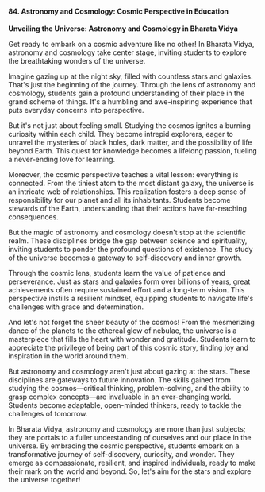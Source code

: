 
#### 84. **Astronomy and Cosmology: Cosmic Perspective in Education**

**Unveiling the Universe: Astronomy and Cosmology in Bharata Vidya**

Get ready to embark on a cosmic adventure like no other! In Bharata Vidya, astronomy and cosmology take center stage, inviting students to explore the breathtaking wonders of the universe.

Imagine gazing up at the night sky, filled with countless stars and galaxies. That's just the beginning of the journey. Through the lens of astronomy and cosmology, students gain a profound understanding of their place in the grand scheme of things. It's a humbling and awe-inspiring experience that puts everyday concerns into perspective.

But it's not just about feeling small. Studying the cosmos ignites a burning curiosity within each child. They become intrepid explorers, eager to unravel the mysteries of black holes, dark matter, and the possibility of life beyond Earth. This quest for knowledge becomes a lifelong passion, fueling a never-ending love for learning.

Moreover, the cosmic perspective teaches a vital lesson: everything is connected. From the tiniest atom to the most distant galaxy, the universe is an intricate web of relationships. This realization fosters a deep sense of responsibility for our planet and all its inhabitants. Students become stewards of the Earth, understanding that their actions have far-reaching consequences.

But the magic of astronomy and cosmology doesn't stop at the scientific realm. These disciplines bridge the gap between science and spirituality, inviting students to ponder the profound questions of existence. The study of the universe becomes a gateway to self-discovery and inner growth.

Through the cosmic lens, students learn the value of patience and perseverance. Just as stars and galaxies form over billions of years, great achievements often require sustained effort and a long-term vision. This perspective instills a resilient mindset, equipping students to navigate life's challenges with grace and determination.

And let's not forget the sheer beauty of the cosmos! From the mesmerizing dance of the planets to the ethereal glow of nebulae, the universe is a masterpiece that fills the heart with wonder and gratitude. Students learn to appreciate the privilege of being part of this cosmic story, finding joy and inspiration in the world around them.

But astronomy and cosmology aren't just about gazing at the stars. These disciplines are gateways to future innovation. The skills gained from studying the cosmos—critical thinking, problem-solving, and the ability to grasp complex concepts—are invaluable in an ever-changing world. Students become adaptable, open-minded thinkers, ready to tackle the challenges of tomorrow.

In Bharata Vidya, astronomy and cosmology are more than just subjects; they are portals to a fuller understanding of ourselves and our place in the universe. By embracing the cosmic perspective, students embark on a transformative journey of self-discovery, curiosity, and wonder. They emerge as compassionate, resilient, and inspired individuals, ready to make their mark on the world and beyond. So, let's aim for the stars and explore the universe together!